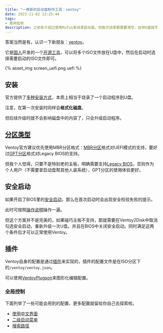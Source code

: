```yaml
---
title: "一款新的启动盘制作工具：ventoy"
date: 2023-11-02 13:25:44
tags:
- 善用佳软
description: 之前有介绍过使用Rufus来烧录启动盘，但每次烧录都需要清空，这样U盘就不能存放东西了。有没有更好的方案呢？
---
```

答案当然是有，认识一下新朋友：[ventoy](https://www.ventoy.net/cn/index.html)。

它是[国人](https://gitee.com/longpanda)开发的一个[开源工具](https://github.com/ventoy/Ventoy)，可以将多个ISO文件放在U盘中，然后在启动时选择需要启动的ISO文件即可。

{% asset_img screen_uefi.png uefi %}

## 安装

官方提供了[多种安装方式](https://www.ventoy.net/cn/doc_start.html)，本质上相当于烧录了一个启动程序到U盘。

注意，在第一次安装时同样会**格式化磁盘**。

但后续升级时就不会影响磁盘中的内容了，只会升级启动程序。

## [分区类型](https://www.ventoy.net/cn/doc_mbr_vs_gpt.html)

Ventoy官方建议优先使用MBR分区格式：[MBR分区](https://www.ventoy.net/cn/doc_disk_layout.html)格式对UEFI模式的支持，要好过[GPT分区](https://www.ventoy.net/cn/doc_disk_layout_gpt.html)格式对Legacy BIOS的支持。

但我个人觉得，只要不是特别老的主板，明确需要支持[Legacy BIOS](https://en.wikipedia.org/wiki/BIOS)，否则作为个人用户（不需要拿启动盘帮其他人装系统），GPT分区的使用体验更好。

## 安全启动

如果开启了BIOS里的[安全启动](https://learn.microsoft.com/zh-cn/windows-hardware/design/device-experiences/oem-secure-boot)，那么在首次启动时会出现安全校验失败的提示。

此时可按照[操作说明](https://www.ventoy.net/cn/doc_secure.html)操作一遍。

但这个方案并不是完美的，如果碰巧主板不支持，那就需要在Ventoy2Disk中取消勾选安全启动，重新升级一次U盘。并且在BIOS中关闭安全启动。同时满足这两个条件后才可以正常使用Ventoy。

## 插件

Ventoy自身的配置是通过[插件](https://www.ventoy.net/cn/plugin_entry.html)来实现的，插件的配置文件是在ISO分区下的`/ventoy/ventoy.json`。

可以使用[VentoyPlugson](https://www.ventoy.net/cn/plugin_plugson.html)来图形化编辑配置。

### 全局控制

下面列举了一些可能会用到的配置，更多配置就留给你自己去探索啦。

- [使用中文界面](https://www.ventoy.net/cn/doc_menu_language.html)
- [二级启动菜单](https://www.ventoy.net/cn/doc_secondary_boot_menu.html)
- [搜索路径](https://www.ventoy.net/cn/doc_search_path.html)

